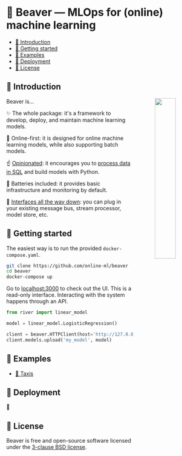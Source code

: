 <h1>🦫 Beaver — MLOps for (online) machine learning</h1>

- [👋 Introduction](#-introduction)
- [🤱 Getting started](#-getting-started)
- [👐 Examples](#-examples)
- [🚀 Deployment](#-deployment)
- [📝 License](#-license)

## 👋 Introduction

<div align="center" >
  <img src="digital_art.png" width="33%" align="right" />
</div>

Beaver is...

✨ The whole package: it's a framework to develop, deploy, and maintain machine learning models.

🍥 Online-first: it is designed for online machine learning models, while also supporting batch models.

☝️ [Opinionated](https://www.youtube.com/watch?v=nzFTmJnIakk&list=PLIU25-FciwNaz5PqWPiHmPCMOFYoEsJ8c&index=5): it encourages you to [process data in SQL](https://www.ethanrosenthal.com/2022/05/10/database-bundling/) and build models with Python.

🔋 Batteries included: it provides basic infrastructure and monitoring by default.

🐢 [Interfaces all the way down](https://vadosware.io/post/building-an-interface-with-one-implementation-is-unquestionably-right/): you can plug in your existing message bus, stream processor, model store, etc.

## 🤱 Getting started

The easiest way is to run the provided `docker-compose.yaml`.

```sh
git clone https://github.com/online-ml/beaver
cd beaver
docker-compose up
```

Go to [localhost:3000](http://localhost:3000/) to check out the UI. This is a read-only interface. Interacting with the system happens through an API.

```py
from river import linear_model

model = linear_model.LogisticRegression()

client = beaver.HTTPClient(host='http://127.0.0.1:3000')
client.models.upload('my_model', model)
```

## 👐 Examples

- [🚕 Taxis](examples/taxis)

## 🚀 Deployment

🚧

## 📝 License

Beaver is free and open-source software licensed under the [3-clause BSD license](LICENSE).
